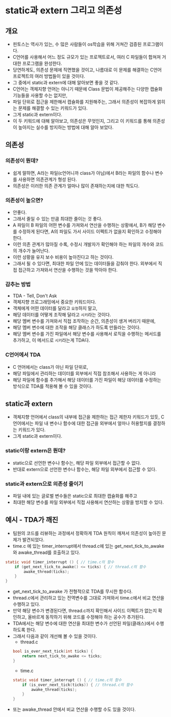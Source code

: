 # static과 extern 그리고 의존성

## 개요
- 핀토스는 역사가 있는, 수 많은 사람들이 os학습을 위해 거쳐간 검증된 프로그램이다.
- C언어를 사용해서 어느 정도 규모가 있는 프로젝트로서, 여러 C 파일들이 합쳐져 거대한 프로그램을 완성한다.
- 당연하게도, 의존성 문제에 직면했을 것이고, 나름대로 이 문제를 해결하는 C언어 프로젝트의 여러 방법들이 있을 것이다.
- 그 중에서 static과 extern에 대해 알아보면 좋을 것 같다. 
- C언어는 객체지향 언어는 아니기 때문에 Class 문법이 제공해주는 다양한 캡슐화 기능들을 사용할 수는 없지만,
- 파일 단위로 접근을 제한해서 캡슐화를 지원해주는, 그래서 의존성이 복잡하게 얽히는 문제를 해결할 수 있는 키워드가 있다.
- 그게 static과 extern이다.
- 이 두 키워드에 대해 알아보고, 의존성은 무엇인지, 그리고 이 키워드를 통해 의존성이 높아지는 실수를 방지하는 방법에 대해 알아 보았다.

## 의존성

### 의존성이 뭔데?

- 쉽게 말하면, A라는 파일(c언어니까 class가 아님)에서 B라는 파일의 함수나 변수를 사용하면 의존관계가 형성 된다.
- 의존성은 이러한 의존 관계가 얼마나 많이 존재하는지에 대한 척도다.

### 의존성이 높으면?

- 안좋다.
- 그래서 줄일 수 있는 만큼 최대한 줄이는 것 좋다.
- A 파일이 B 파일의 어떤 변수를 가져와서 연산을 수행하는 상황에서, B가 해당 변수를 수정하게 된다면, A의 파일도 가서 사이드 이펙트가 없을지 확인하고 수정해야 한다.
- 이런 의존 관계가 많아질 수록, 수정시 개발자가 확인해야 하는 파일의 개수와 코드의 개수가 늘어난다.
- 이런 상황을 유지 보수 비용이 높아진다고 하는 것이다.
- 그래서 될 수 있다면, 최대한 파일 안에 있는 데이터들을 감춰야 한다. 외부에서 직접 접근하고 가져와서 연산을 수행하는 것을 막아야 한다.

### 감추는 방법
- TDA - Tell, Don't Ask
- 객체지향 프로그래밍에서 중요한 키워드이다.
- 객체에게 어떤 데이터를 달라고 `요청`하지 말고,
- 해당 데이터를 어떻게 조작해 달라고 `시키`라는 것이다.
- 해당 멤버 변수를 가져와서 직접 조작하는 순간, 의존성이 생겨 버리기 때문에,
- 해당 멤버 변수에 대한 조작을 해당 클래스가 하도록 만들라는 것이다.
- 해당 멤버 변수를 가진 파일에서 해당 변수를 사용해서 로직을 수행하는 메서드를 추가하고, 이 메서드로 `시키`라는게 TDA다.

### C언어에서 TDA
- C 언어에서는 class가 아닌 파일 단위로, 
- 해당 파일에서 관리하는 데이터를 외부에서 직접 참조해서 사용하는 게 아니라 
- 해당 파일에 함수를 추가해서 해당 데이터를 가진 파일이 해당 데이터를 수정하는 방식으로 TDA를 적용해 볼 수 있을 것이다.

## static과 extern
- 객체지향 언어에서 class의 내부에 접근을 제한하는 접근 제한자 키워드가 있듯, C언어에서는 파일 내 변수나 함수에 대한 접근을 외부에서 얼마나 허용할지를 결정하는 키워드가 있다.
- 그게 static과 extern이다.

### static이랑 extern은 뭔데?
- static으로 선언한 변수나 함수는, 해당 파일 외부에서 접근할 수 없다.
- 반대로 extern으로 선언한 변수나 함수는, 해당 파일 외부에서 접근할 수 있다.

### static과 extern으로 의존성 줄이기
- 파일 내에 있는 글로벌 변수들은 static으로 최대한 캡슐화를 해주고
- 최대한 해당 변수를 파일 외부에서 직접 사용해서 연산하는 상황을 방지할 수 있다.


## 예시 - TDA가 깨진
- 팀원의 코드를 리뷰하는 과정에서 정확하게 TDA 원칙이 깨져서 의존성이 높아진 문제가 발견되었다.
- time.c 에 있는 timer_interrupt에서 thread.c에 있는 get_next_tick_to_awake와 awake_thread를 호출하고 있다.
```c
static void timer_interrupt () { // time.c의 함수
    if (get_next_tick_to_awake() <= ticks) { // thread.c의 함수
        awake_thread(ticks);
    }
}
```
- get_next_tick_to_awake 가 전형적으로 TDA를 무시한 함수다.
- thread.c에서 관리하고 있는 전역변수를 그대로 가져와서  time.c에서 비교 연산을 수행하고 있다.
- 만약 해당 변수가 변경된다면, thread.c까지 확인해서 사이드 이펙트가 없는지 확인하고, 올바르게 동작하기 위해 코드를 수정해야 하는 공수가 추가된다.
- TDA에서는 해당 변수에 대한 연산을 최대한 변수가 선언된 파일(클래스)에서 수행하도록 한다.
- 그래서 다음과 같이 개선해 볼 수 있을 것이다.
    - thread.c
    ```c
    bool is_over_next_tick(int ticks) {
        return next_tick_to_awake <= ticks;
    }
    ```
    - time.c
    ```c
    static void timer_interrupt () { // time.c의 함수
        if (is_over_next_tick(ticks)) { // thread.c의 함수
            awake_thread(ticks);
        }
    }    
    ```
- 또는 awake_thread 안에서 비교 연산을 수행할 수도 있을 것이다.
